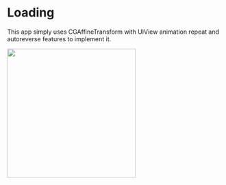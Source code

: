 # Loading

This app simply uses CGAffineTransform with UIView animation repeat and autoreverse features to implement it.

<img src="https://user-images.githubusercontent.com/60697742/114489123-9029b780-9c4d-11eb-9228-786e2a5dec9f.mov" width="300">
